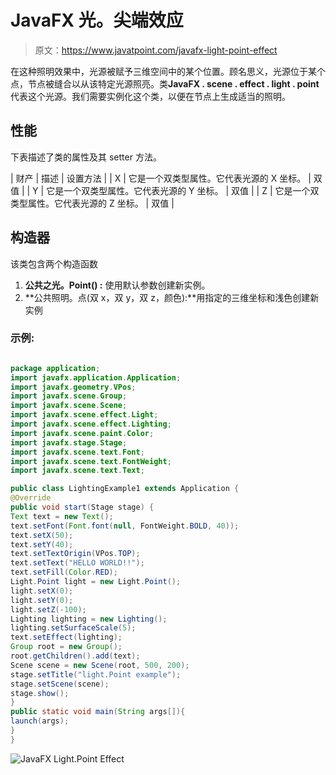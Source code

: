 # JavaFX 光。尖端效应

> 原文：<https://www.javatpoint.com/javafx-light-point-effect>

在这种照明效果中，光源被赋予三维空间中的某个位置。顾名思义，光源位于某个点，节点被缝合以从该特定光源照亮。类**JavaFX . scene . effect . light . point**代表这个光源。我们需要实例化这个类，以便在节点上生成适当的照明。

## 性能

下表描述了类的属性及其 setter 方法。

| 财产 | 描述 | 设置方法 |
| X | 它是一个双类型属性。它代表光源的 X 坐标。 | 双值 |
| Y | 它是一个双类型属性。它代表光源的 Y 坐标。 | 双值 |
| Z | 它是一个双类型属性。它代表光源的 Z 坐标。 | 双值 |

## 构造器

该类包含两个构造函数

1.  **公共之光。Point() :** 使用默认参数创建新实例。
2.  **公共照明。点(双 x，双 y，双 z，颜色):**用指定的三维坐标和浅色创建新实例

### 示例:

```java

package application;
import javafx.application.Application;
import javafx.geometry.VPos;
import javafx.scene.Group; 
import javafx.scene.Scene;
import javafx.scene.effect.Light;
import javafx.scene.effect.Lighting;
import javafx.scene.paint.Color;
import javafx.stage.Stage; 
import javafx.scene.text.Font; 
import javafx.scene.text.FontWeight; 
import javafx.scene.text.Text; 

public class LightingExample1 extends Application { 
@Override
public void start(Stage stage) {  
Text text = new Text();       
text.setFont(Font.font(null, FontWeight.BOLD, 40));        
text.setX(50); 
text.setY(40); 
text.setTextOrigin(VPos.TOP);
text.setText("HELLO WORLD!!");        
text.setFill(Color.RED);   
Light.Point light = new Light.Point();
light.setX(0);
light.setY(0);
light.setZ(-100);
Lighting lighting = new Lighting(); 
lighting.setSurfaceScale(5);
text.setEffect(lighting);       
Group root = new Group();
root.getChildren().add(text);
Scene scene = new Scene(root, 500, 200);  
stage.setTitle("light.Point example");  
stage.setScene(scene);
stage.show();         
} 
public static void main(String args[]){ 
launch(args); 
} 
}

```

![JavaFX Light.Point Effect](../img/e91d4f4d54c2b5dc6e00214583b30149.png)
